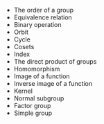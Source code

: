 - The order of a group
- Equivalence relation
- Binary operation
- Orbit
- Cycle
- Cosets
- Index
- The direct product of groups
- Homomorphism
- Image of a function
- Inverse image of a function
- Kernel
- Normal subgroup
- Factor group
- Simple group


